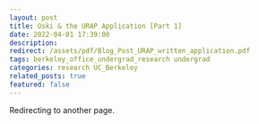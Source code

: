 ```yaml
---
layout: post
title: Oski & the URAP Application [Part 1]
date: 2022-04-01 17:39:00
description: 
redirect: /assets/pdf/Blog_Post_URAP_written_application.pdf
tags: berkeley_office_undergrad_research undergrad
categories: research UC_Berkeley
related_posts: true
featured: false
---
```


Redirecting to another page.

